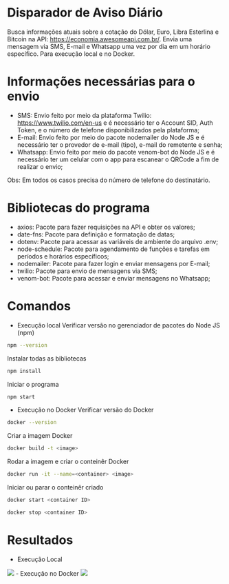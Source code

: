 # Disparador de Aviso Diário
Busca informações atuais sobre a cotação do Dólar, Euro, Libra Esterlina e Bitcoin na API: https://economia.awesomeapi.com.br/. Envia uma mensagem via SMS, E-mail e Whatsapp uma vez por dia em um horário específico. Para execução local e no Docker.

# Informações necessárias para o envio
- SMS: Envio feito por meio da plataforma Twilio: https://www.twilio.com/en-us e é necessário ter o Account SID, Auth Token, e o número de telefone disponibilizados pela plataforma;
- E-mail: Envio feito por meio do pacote nodemailer do Node JS e é necessário ter o provedor de e-mail (tipo), e-mail do remetente e senha;
- Whatsapp: Envio feito por meio do pacote venom-bot do Node JS e é necessário ter um celular com o app para escanear o QRCode a fim de realizar o envio;

Obs: Em todos os casos precisa do número de telefone do destinatário.

# Bibliotecas do programa
- axios: Pacote para fazer requisições na API e obter os valores;
- date-fns: Pacote para definição e formatação de datas;
- dotenv: Pacote para acessar as variáveis de ambiente do arquivo .env;
- node-schedule: Pacote para agendamento de funções e tarefas em períodos e horários específicos;
- nodemailer: Pacote para fazer login e enviar mensagens por E-mail;
- twilio: Pacote para envio de mensagens via SMS;
- venom-bot: Pacote para acessar e enviar mensagens no Whatsapp;

# Comandos
- Execução local
Verificar versão no gerenciador de pacotes do Node JS (npm)
```bash
npm --version
```
Instalar todas as bibliotecas
```bash
npm install
```
Iniciar o programa
```bash
npm start
```
- Execução no Docker
Verificar versão do Docker
```bash
docker --version
```
Criar a imagem Docker
```bash
docker build -t <image>
```
Rodar a imagem e criar o conteinêr Docker
```bash
docker run -it --name=<container> <image>
```
Iniciar ou parar o conteinêr criado
```bash
docker start <container ID>
```
```bash
docker stop <container ID>
```

# Resultados
- Execução Local
<span>
    <img src="https://github.com/lucasharzer/AvisosDiarios/assets/85804895/bdad6f01-3263-4929-bdb8-7fc7d34c23e7">
</span>
- Execução no Docker
<span>
    <img src="https://github.com/lucasharzer/AvisosDiarios/assets/85804895/c6b710c3-7625-48d8-9bec-edea942974e9">
</span>
